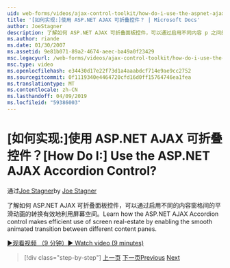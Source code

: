 ```yaml
---
uid: web-forms/videos/ajax-control-toolkit/how-do-i-use-the-aspnet-ajax-accordion-control
title: '[如何实现:]使用 ASP.NET AJAX 可折叠控件？ | Microsoft Docs'
author: JoeStagner
description: 了解如何 ASP.NET AJAX 可折叠面板控件，可以通过启用不同内容 p 之间的平滑动画的转换有效地利用屏幕空间...
ms.author: riande
ms.date: 01/30/2007
ms.assetid: 9e81b071-89a2-4674-aeec-ba49a0f23429
msc.legacyurl: /web-forms/videos/ajax-control-toolkit/how-do-i-use-the-aspnet-ajax-accordion-control
msc.type: video
ms.openlocfilehash: e34430d17e22f73d1a4aaabdcf714e9ae9cc2752
ms.sourcegitcommit: 0f1119340e4464720cfd16d0ff15764746ea1fea
ms.translationtype: MT
ms.contentlocale: zh-CN
ms.lasthandoff: 04/09/2019
ms.locfileid: "59386003"
---
```

# <a name="how-do-i-use-the-aspnet-ajax-accordion-control"></a><span data-ttu-id="5455f-104">[如何实现:]使用 ASP.NET AJAX 可折叠控件？</span><span class="sxs-lookup"><span data-stu-id="5455f-104">[How Do I:] Use the ASP.NET AJAX Accordion Control?</span></span>

<span data-ttu-id="5455f-105">通过[Joe Stagner](https://github.com/JoeStagner)</span><span class="sxs-lookup"><span data-stu-id="5455f-105">by [Joe Stagner](https://github.com/JoeStagner)</span></span>

<span data-ttu-id="5455f-106">了解如何 ASP.NET AJAX 可折叠面板控件，可以通过启用不同的内容窗格间的平滑动画的转换有效地利用屏幕空间。</span><span class="sxs-lookup"><span data-stu-id="5455f-106">Learn how the ASP.NET AJAX Accordion control makes efficient use of screen real-estate by enabling the smooth animated transition between different content panes.</span></span>

[<span data-ttu-id="5455f-107">&#9654;观看视频 （9 分钟）</span><span class="sxs-lookup"><span data-stu-id="5455f-107">&#9654; Watch video (9 minutes)</span></span>](https://channel9.msdn.com/Blogs/ASP-NET-Site-Videos/how-do-i-use-the-aspnet-ajax-accordion-control)

> [!div class="step-by-step"]
> <span data-ttu-id="5455f-108">[上一页](how-do-i-use-the-aspnet-ajax-alwaysvisible-control-extender.md)
> [下一页](how-do-i-use-the-aspnet-ajax-collapsable-panel-extender.md)</span><span class="sxs-lookup"><span data-stu-id="5455f-108">[Previous](how-do-i-use-the-aspnet-ajax-alwaysvisible-control-extender.md)
[Next](how-do-i-use-the-aspnet-ajax-collapsable-panel-extender.md)</span></span>
